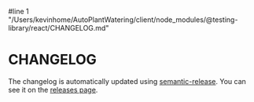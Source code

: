 #line 1 "/Users/kevinhome/AutoPlantWatering/client/node_modules/@testing-library/react/CHANGELOG.md"
# CHANGELOG

The changelog is automatically updated using
[semantic-release](https://github.com/semantic-release/semantic-release). You
can see it on the [releases page](../../releases).
